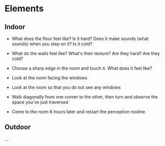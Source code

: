 # Elements

## Indoor

* What does the floor feel like? Is it hard? Does it make sounds (what
  sounds) when you step on it? Is it cold?
* What do the walls feel like? What's their texture? Are they hard? Are they
  cold?

* Choose a sharp edge in the room and touch it. What does it feel like?

* Look at the room facing the windows
* Look at the room so that you do not see any windows
* Walk diagonally from one corner to the other, then turn and observe the
  space you've just traversed

* Come to the room 6 hours later and restart the perception routine.

## Outdoor

...
